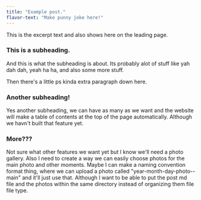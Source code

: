 ```yaml
---
title: "Example post."
flavor-text: "Make punny joke here!"
---
```

This is the excerpt text and also shows here on the leading page.

### This is a subheading.
And this is what the subheading is about. Its probably alot of stuff like yah dah dah, yeah ha ha, and also some more stuff.

Then there's a little ps kinda extra paragraph down here.

### Another subheading!
Yes another subheading, we can have as many as we want and the website will make a table of contents at the top of the page automatically. Although we havn't built that feature yet.

### More???
Not sure what other features we want yet but I know we'll need a photo gallery. Also I need to create a way we can easily choose photos for the main photo and other moments. Maybe I can make a naming convention format thing, where we can upload a photo called "year-month-day-photo--main" and it'll just use that. Although I want to be able to put the post md file and the photos within the same directory instead of organizing them file file type.
